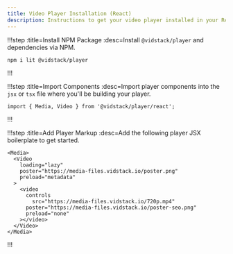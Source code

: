 ```yaml
---
title: Video Player Installation (React)
description: Instructions to get your video player installed in your React project and on-screen.
---
```


!!!step :title=Install NPM Package :desc=Install `@vidstack/player` and dependencies via NPM.

```bash:copy
npm i lit @vidstack/player
```

!!!

!!!step :title=Import Components :desc=Import player components into the `jsx` or `tsx` file where you'll be building your player.

```js:copy
import { Media, Video } from '@vidstack/player/react';
```

!!!

!!!step :title=Add Player Markup :desc=Add the following player JSX boilerplate to get started.

```jsx:copy
<Media>
  <Video
    loading="lazy"
    poster="https://media-files.vidstack.io/poster.png"
    preload="metadata"
  >
    <video
      controls
	    src="https://media-files.vidstack.io/720p.mp4"
      poster="https://media-files.vidstack.io/poster-seo.png"
      preload="none"
    ></video>
  </Video>
</Media>
```

!!!

